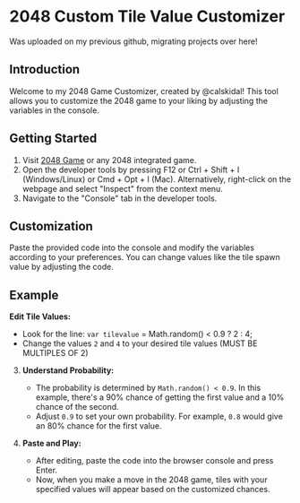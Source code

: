 # 2048 Custom Tile Value Customizer

Was uploaded on my previous github, migrating projects over here!

## Introduction
Welcome to my 2048 Game Customizer, created by @calskidal! This tool allows you to customize the 2048 game to your liking by adjusting the variables in the console.

## Getting Started
1. Visit [2048 Game](//:play2048.co) or any 2048 integrated game.
2. Open the developer tools by pressing F12 or Ctrl + Shift + I (Windows/Linux) or Cmd + Opt + I (Mac). Alternatively, right-click on the webpage and select "Inspect" from the context menu.
3. Navigate to the "Console" tab in the developer tools.

## Customization
Paste the provided code into the console and modify the variables according to your preferences. You can change values like the tile spawn value by adjusting the code.

## Example
 **Edit Tile Values:**
   - Look for the line: `var tilevalue` = Math.random() < 0.9 ? 2 : 4;
   - Change the values `2` and `4` to your desired tile values (MUST BE MULTIPLES OF 2)

3. **Understand Probability:**
   - The probability is determined by `Math.random() < 0.9`. In this example, there's a 90% chance of getting the first value and a 10% chance of the second.
   - Adjust `0.9` to set your own probability. For example, `0.8` would give an 80% chance for the first value.

4. **Paste and Play:**
   - After editing, paste the code into the browser console and press Enter.
   - Now, when you make a move in the 2048 game, tiles with your specified values will appear based on the customized chances.
